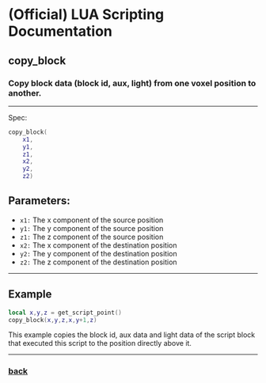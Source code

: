
# (Official) LUA Scripting Documentation

## copy_block

### Copy block data (block id, aux, light) from one voxel position to another.
___
Spec:
```lua
copy_block(
	x1,
	y1,
	z1,
	x2,
	y2,
	z2)
```
## Parameters:
- `x1:` The x component of the source position
- `y1:` The y component of the source position
- `z1:` The z component of the source position
- `x2:` The x component of the destination position
- `y2:` The y component of the destination position
- `z2:` The z component of the destination position

___
## Example
```lua
local x,y,z = get_script_point()
copy_block(x,y,z,x,y+1,z)
```
This example copies the block id, aux data and light data of the script block that executed this script to the position directly above it.
___
### [back](../blocks)
